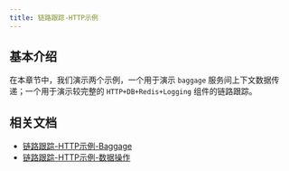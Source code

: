 ```yaml
---
title: 链路跟踪-HTTP示例
---
```


## 基本介绍

在本章节中，我们演示两个示例，一个用于演示 `baggage` 服务间上下文数据传递；一个用于演示较完整的 `HTTP+DB+Redis+Logging` 组件的链路跟踪。

## 相关文档

- [链路跟踪-HTTP示例-Baggage](/docs/微服务开发/服务链路跟踪/链路跟踪-HTTP示例/链路跟踪-HTTP示例-Baggage)
- [链路跟踪-HTTP示例-数据操作](/docs/微服务开发/服务链路跟踪/链路跟踪-HTTP示例/链路跟踪-HTTP示例-数据操作)